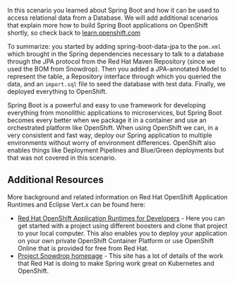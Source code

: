 In this scenario you learned about Spring Boot and how it can be used to access relational data from a Database. We will add additional scenarios that explain more how to build Spring Boot applications on OpenShift shortly, so check back to [learn.openshift.com](http://learn.openshift.com)

To summarize: you started by adding spring-boot-data-jpa to the `pom.xml` which brought in the Spring dependencies necessary to talk to a database through the JPA protocol from the Red Hat Maven Repository (since we used the BOM from Snowdrop). Then you added a JPA-annotated Model to represent the table, a Repository interface through which you queried the data, and an `import.sql` file to seed the database with test data. Finally, we deployed everything to OpenShift. 

Spring Boot is a powerful and easy to use framework for developing everything from monolithic applications to microservices, but Spring Boot becomes every better when we package it in a container and use an orchestrated platform like OpenShift. When using OpenShift we can, in a very consistent and fast way, deploy our Spring application to multiple environments without worry of environment differences. OpenShift also enables things like Deployment Pipelines and Blue/Green deployments but that was not covered in this scenario.  

## Additional Resources

More background and related information on Red Hat OpenShift Application Runtimes and Eclipse Vert.x can be found here:

* [Red Hat OpenShift Application Runtimes for Developers](https://developers.redhat.com/rhoar) - Here you can get started with a project using different boosters and clone that project to your local computer. This also enables you to deploy your application on your own private OpenShift Container Platform or use OpenShift Online that is provided for free from Red Hat.
* [Project Snowdrop homepage](https://snowdrop.me/) - This site has a lot of details of the work that Red Hat is doing to make Spring work great on Kubernetes and OpenShift.


